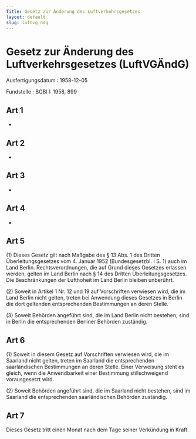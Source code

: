 ```yaml
---
Title: Gesetz zur Änderung des Luftverkehrsgesetzes
layout: default
slug: luftvg_ndg
---
```


# Gesetz zur Änderung des Luftverkehrsgesetzes (LuftVGÄndG)

Ausfertigungsdatum
:   1958-12-05

Fundstelle
:   BGBl I: 1958, 899



## Art 1

-


## Art 2

-


## Art 3

-


## Art 4

-


## Art 5

(1) Dieses Gesetz gilt nach Maßgabe des § 13 Abs. 1 des Dritten
Überleitungsgesetzes vom 4. Januar 1952 (Bundesgesetzbl. I S. 1) auch
im Land Berlin. Rechtsverordnungen, die auf Grund dieses Gesetzes
erlassen werden, gelten im Land Berlin nach § 14 des Dritten
Überleitungsgesetzes. Die Beschränkungen der Lufthoheit im Land Berlin
bleiben unberührt.

(2) Soweit in Artikel 1 Nr. 12 und 19 auf Vorschriften verwiesen wird,
die im Land Berlin nicht gelten, treten bei Anwendung dieses Gesetzes
in Berlin die dort geltenden entsprechenden Bestimmungen an deren
Stelle.

(3) Soweit Behörden angeführt sind, die im Land Berlin nicht bestehen,
sind in Berlin die entsprechenden Berliner Behörden zuständig.


## Art 6

(1) Soweit in diesem Gesetz auf Vorschriften verwiesen wird, die im
Saarland nicht gelten, treten im Saarland die entsprechenden
saarländischen Bestimmungen an deren Stelle. Einer Verweisung steht es
gleich, wenn die Anwendbarkeit einer Bestimmung stillschweigend
vorausgesetzt wird.

(2) Soweit Behörden angeführt sind, die im Saarland nicht bestehen,
sind im Saarland die entsprechenden saarländischen Behörden zuständig.


## Art 7

Dieses Gesetz tritt einen Monat nach dem Tage seiner Verkündung in
Kraft.

